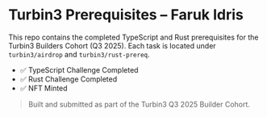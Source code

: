 # Turbin3 Prerequisites – Faruk Idris

This repo contains the completed TypeScript and Rust prerequisites for the Turbin3 Builders Cohort (Q3 2025). Each task is located under `turbin3/airdrop` and `turbin3/rust-prereq`.

- ✅ TypeScript Challenge Completed
- ✅ Rust Challenge Completed
- ✅ NFT Minted

> Built and submitted as part of the Turbin3 Q3 2025 Builder Cohort.